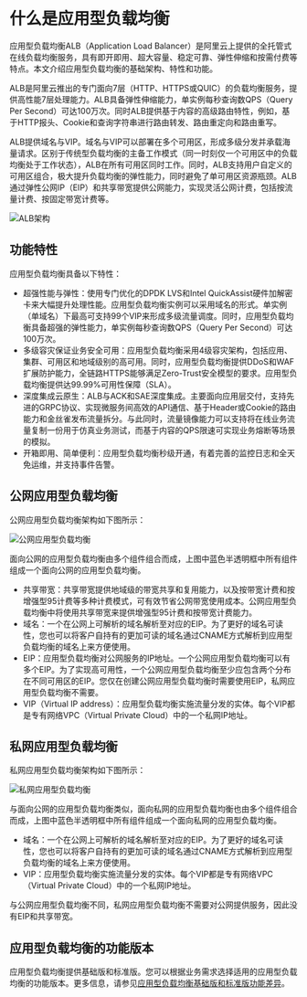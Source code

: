 # 什么是应用型负载均衡

应用型负载均衡ALB（Application Load Balancer）是阿里云上提供的全托管式在线负载均衡服务，具有即开即用、超大容量、稳定可靠、弹性伸缩和按需付费等特点。本文介绍应用型负载均衡的基础架构、特性和功能。

ALB是阿里云推出的专门面向7层（HTTP、HTTPS或QUIC）的负载均衡服务，提供高性能7层处理能力。ALB具备弹性伸缩能力，单实例每秒查询数QPS（Query Per Second）可达100万次。同时ALB提供基于内容的高级路由特性，例如，基于HTTP报头、Cookie和查询字符串进行路由转发、路由重定向和路由重写。

ALB提供域名与VIP。域名与VIP可以部署在多个可用区，形成多级分发并承载海量请求。区别于传统型负载均衡的主备工作模式（同一时刻仅一个可用区中的负载均衡处于工作状态），ALB在所有可用区同时工作。同时，ALB支持用户自定义的可用区组合，极大提升负载均衡的弹性能力，同时避免了单可用区资源瓶颈。ALB通过弹性公网IP（EIP）和共享带宽提供公网能力，实现灵活公网计费，包括按流量计费、按固定带宽计费等。

![ALB架构](https://static-aliyun-doc.oss-accelerate.aliyuncs.com/assets/img/zh-CN/3626978061/p205795.png)

## 功能特性

应用型负载均衡具备以下特性：

-   超强性能与弹性：使用专门优化的DPDK LVS和Intel QuickAssist硬件加解密卡来大幅提升处理性能。应用型负载均衡实例可以采用域名的形式。单实例（单域名）下最高可支持99个VIP来形成多级流量调度。同时，应用型负载均衡具备超强的弹性能力，单实例每秒查询数QPS（Query Per Second）可达100万次。
-   多级容灾保证业务安全可用：应用型负载均衡采用4级容灾架构，包括应用、集群、可用区和地域级别的高可用。同时，应用型负载均衡提供DDoS和WAF扩展防护能力，全链路HTTPS能够满足Zero-Trust安全模型的要求。应用型负载均衡提供达99.99%可用性保障（SLA）。
-   深度集成云原生：ALB与ACK和SAE深度集成。主要面向应用层交付，支持先进的GRPC协议、实现微服务间高效的API通信、基于Header或Cookie的路由能力和金丝雀发布流量拆分。与此同时，流量镜像能力可以支持将在线业务流量复制一份用于仿真业务测试，而基于内容的QPS限速可实现业务熔断等场景的模拟。
-   开箱即用、简单便利：应用型负载均衡秒级开通，有着完善的监控日志和全天免运维，并支持事件告警。

## 公网应用型负载均衡

公网应用型负载均衡架构如下图所示：

![公网应用型负载均衡](https://static-aliyun-doc.oss-accelerate.aliyuncs.com/assets/img/zh-CN/3626978061/p205796.png)

面向公网的应用型负载均衡由多个组件组合而成，上图中蓝色半透明框中所有组件组成一个面向公网的应用型负载均衡。

-   共享带宽：共享带宽提供地域级的带宽共享和复用能力，以及按带宽计费和按增强型95计费等多种计费模式，可有效节省公网带宽使用成本。公网应用型负载均衡中将使用共享带宽来提供增强型95计费和按带宽计费能力。
-   域名：一个在公网上可解析的域名解析至对应的EIP。为了更好的域名可读性，您也可以将客户自持有的更加可读的域名通过CNAME方式解析到应用型负载均衡的域名上来方便使用。
-   EIP：应用型负载均衡对公网服务的IP地址。一个公网应用型负载均衡可以有多个EIP。为了实现高可用性，一个公网应用型负载均衡至少应包含两个分布在不同可用区的EIP。您仅在创建公网应用型负载均衡时需要使用EIP，私网应用型负载均衡不需要。
-   VIP（Virtual IP address）：应用型负载均衡实施流量分发的实体。每个VIP都是专有网络VPC（Virtual Private Cloud）中的一个私网IP地址。

## 私网应用型负载均衡

私网应用型负载均衡架构如下图所示：

![私网应用型负载均衡](https://static-aliyun-doc.oss-accelerate.aliyuncs.com/assets/img/zh-CN/3626978061/p205798.png)

与面向公网的应用型负载均衡类似，面向私网的应用型负载均衡也由多个组件组合而成，上图中蓝色半透明框中所有组件组成一个面向私网的应用型负载均衡。

-   域名：一个在公网上可解析的域名解析至对应的EIP。为了更好的域名可读性，您也可以将客户自持有的更加可读的域名通过CNAME方式解析到应用型负载均衡的域名上来方便使用。
-   VIP：应用型负载均衡实施流量分发的实体。每个VIP都是专有网络VPC（Virtual Private Cloud）中的一个私网IP地址。

与公网应用型负载均衡不同，私网应用型负载均衡不需要对公网提供服务，因此没有EIP和共享带宽。

## 应用型负载均衡的功能版本

应用型负载均衡提供基础版和标准版。您可以根据业务需求选择适用的应用型负载均衡的功能版本。更多信息，请参见[应用型负载均衡基础版和标准版功能差异](/intl.zh-CN/产品概述/应用型负载均衡基础版和标准版功能差异.md)。

